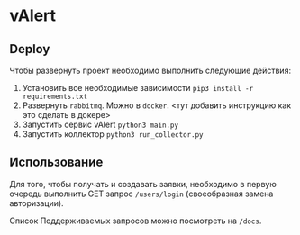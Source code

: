 # vAlert

## Deploy

Чтобы развернуть проект необходимо выполнить следующие действия:

1. Установить все необходимые зависимости `pip3 install -r requirements.txt`
2. Развернуть `rabbitmq`. Можно в `docker`. <тут добавить инструкцию как это сделать в докере>
3. Запустить сервис vAlert `python3 main.py`
4. Запустить коллектор `python3 run_collector.py`

## Использование

Для того, чтобы получать и создавать заявки, необходимо в первую очередь выполнить GET запрос `/users/login`
(своеобразная замена авторизации).

Список Поддерживаемых запросов можно посмотреть на `/docs`.